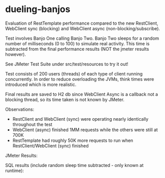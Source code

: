 # dueling-banjos

Evaluation of RestTemplate performance compared to the new RestClient, WebClient sync (blocking) and WebClient async (non-blocking/subscribe).

Test involves Banjo One calling Banjo Two.  Banjo Two sleeps for a random number of milliseconds (0 to 100) to simulate real activity.  This time is subtracted from the final performance results (NOT the jmeter results however).

See JMeter Test Suite under src/test/resources to try it out!

Test consists of 200 users (threads) of each type of client running concurrently.  In order to reduce overloading the JVMs, think times were introduced which is more realistic.

Final results are saved to H2 db since WebClient Async is a callback not a blocking thread, so its time taken is not known by JMeter.

Observations:

- RestClient and WebClient (sync) were operating nearly identically throughout the test
- WebClient (async) finished 1MM requests while the others were still at 700K
- RestTemplate had roughly 50K more requests to run when RestClient/WebClient (sync) finished

JMeter Results:


SQL results (include random sleep time subtracted - only known at runtime):

